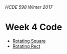 _HCDE 598 Winter 2017_
# Week 4 Code

* [Rotating Square](rotating_square)
* [Rotating Rect](rotating_rect)
